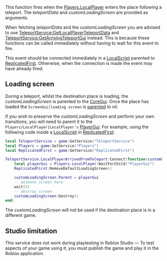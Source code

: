This function fires when the [Players.LocalPlayer](https://developer.roblox.com/en-us/api-reference/property/Players/LocalPlayer) enters the place following a teleport. The _teleportData_ and _customLoadingScreen_ are provided as arguments.

When fetching _teleportData_ and the _customLoadingScreen_ you are advised to use [TeleportService:GetLocalPlayerTeleportData](https://developer.roblox.com/en-us/api-reference/function/TeleportService/GetLocalPlayerTeleportData) and [TeleportService:GetArrivingTeleportGui](https://developer.roblox.com/en-us/api-reference/function/TeleportService/GetArrivingTeleportGui) instead. This is because these functions can be called immediately without having to wait for this event to fire.

This event should be connected immediately in a [LocalScript](https://developer.roblox.com/en-us/api-reference/class/LocalScript) parented to [ReplicatedFirst](https://developer.roblox.com/en-us/api-reference/class/ReplicatedFirst). Otherwise, when the connection is made the event may have already fired.

Loading screen
--------------

During a teleport, whilst the destination place is loading, the _customLoadingScreen_ is parented to the [CoreGui](https://developer.roblox.com/en-us/api-reference/class/CoreGui). Once the place has loaded the `ScreenGui|loading screen` is [parented](https://developer.roblox.com/en-us/api-reference/property/Instance/Parent) to _nil_.

If you wish to preserve the _customLoadingScreen_ and perform your own transitions, you will need to parent it to the `Players/LocalPlayer|LocalPlayer's` [PlayerGui](https://developer.roblox.com/en-us/api-reference/class/PlayerGui). For example, using the following code inside a [LocalScript](https://developer.roblox.com/en-us/api-reference/class/LocalScript) in [ReplicatedFirst](https://developer.roblox.com/en-us/api-reference/class/ReplicatedFirst):

```Lua
local TeleportService = game:GetService("TeleportService")
local Players = game:GetService("Players")
local ReplicatedFirst = game:GetService("ReplicatedFirst")

TeleportService.LocalPlayerArrivedFromTeleport:Connect(function(customLoadingScreen, teleportData)
    local playerGui = Players.LocalPlayer:WaitForChild("PlayerGui")
    ReplicatedFirst:RemoveDefaultLoadingScreen()

    customLoadingScreen.Parent = playerGui
    -- animate screen here
    wait(5)
    -- destroy screen
    customLoadingScreen:Destroy()
end)
``` 

The _customLoadingScreen_ will not be used if the destination place is in a different game.

Studio limitation
-----------------

This service does not work during playtesting in Roblox Studio — To test aspects of your game using it, you must publish the game and play it in the Roblox application.